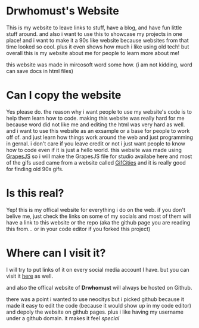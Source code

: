 # Drwhomust's Website
This is my website to leave links to stuff, have a blog, and have fun little stuff around.
and also i want to use this to showcase my projects in one place! and i want to make it
a 90s like website because websites from that time looked so cool. plus it even shows how
much i like using old tech! but overall this is my website about me for people to learn more about me!

this website was made in mircosoft word some how. (i am not kidding, word can save docs in html files)

# Can I copy the website
Yes please do. the reason why i want people to use my website's code is to help them learn how to code.
making this website was really hard for me because word did not like me and editing the html was very hard as well.
and i want to use this website as an exsample or a base for people to work off of. and just learn how things work
around the web and just programming in gernal. i don't care if you leave credit or not i just want people to know
how to code even if it is just a hello world. this website was made using [GrapesJS](https://grapesjs.com/) so i will make the GrapesJS file for studio
availabe here and most of the gifs used came from a website called [GifCities](https://gifcities.org/) and it is really good for finding
old 90s gifs.

# Is this real?
Yep! this is my offical website for everything i do on the web. if you don't belive me, just check the links on
some of my socials and most of them will have a link to this website or the repo (aka the github page you are reading this from...
or in your code editor if you forked this project)

# Where can I visit it?
I will try to put links of it on every social media account I have.
but you can visit it [here](https://nightcrawcode.github.io/myinfosite/) as well.

and also the offical website of **Drwhomust** will always be hosted on Github.

there was a point i wanted to use neocitys but i picked github because it made it easy to edit the code (because it would show up in my code
editor) and depoly the website on github pages. plus i like having my username under a github domain. it makes it feel *special*
